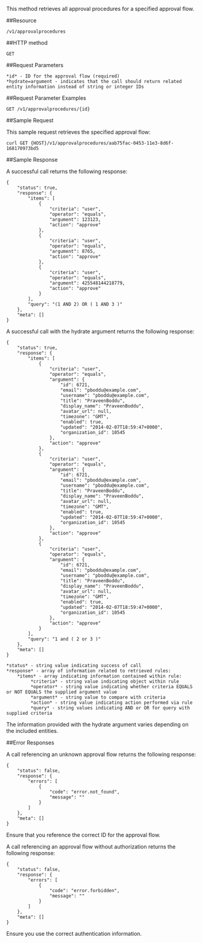 This method retrieves all approval procedures for a specified approval flow.

##Resource

	/v1/approvalprocedures

##HTTP method

	GET

##Request Parameters

	*id* - ID for the approval flow (required)
	*hydrate=argument - indicates that the call should return related entity information instead of string or integer IDs 

##Request Parameter Examples

	GET	/v1/approvalprocedures/{id}

##Sample Request

This sample request retrieves the specified approval flow:
```
curl GET {HOST}/v1/approvalprocedures/aab75fac-0453-11e3-8d6f-168170973bd5
```

##Sample Response

A successful call returns the following response:
```
{
    "status": true,
    "response": {
        "items": [
            {
                "criteria": "user",
                "operator": "equals",
                "argument": 123123,
                "action": "approve"
            },
            {
                "criteria": "user",
                "operator": "equals",
                "argument": 8765,
                "action": "approve"
            },
            {
                "criteria": "user",
                "operator": "equals",
                "argument": 425548144218779,
                "action": "approve"
            }
        ],
        "query": "(1 AND 2) OR ( 1 AND 3 )"
    },
    "meta": []
}
```

A successful call with the hydrate argument returns the following response:
```
{
    "status": true,
    "response": {
        "items": [
            {
                "criteria": "user",
                "operator": "equals",
                "argument": {
                    "id": 6721,
                    "email": "pboddu@example.com",
                    "username": "pboddu@example.com",
                    "title": "PraveenBoddu",
                    "display_name": "PraveenBoddu",
                    "avatar_url": null,
                    "timezone": "GMT",
                    "enabled": true,
                    "updated": "2014-02-07T18:59:47+0000",
                    "organization_id": 10545
                },
                "action": "approve"
            },
            {
                "criteria": "user",
                "operator": "equals",
                "argument": {
                    "id": 6721,
                    "email": "pboddu@example.com",
                    "username": "pboddu@example.com",
                    "title": "PraveenBoddu",
                    "display_name": "PraveenBoddu",
                    "avatar_url": null,
                    "timezone": "GMT",
                    "enabled": true,
                    "updated": "2014-02-07T18:59:47+0000",
                    "organization_id": 10545
                },
                "action": "approve"
            },
            {
                "criteria": "user",
                "operator": "equals",
                "argument": {
                    "id": 6721,
                    "email": "pboddu@example.com",
                    "username": "pboddu@example.com",
                    "title": "PraveenBoddu",
                    "display_name": "PraveenBoddu",
                    "avatar_url": null,
                    "timezone": "GMT",
                    "enabled": true,
                    "updated": "2014-02-07T18:59:47+0000",
                    "organization_id": 10545
                },
                "action": "approve"
            }
        ],
        "query": "1 and ( 2 or 3 )"
    },
    "meta": []
}
```

    *status* - string value indicating success of call
    *response* - array of information related to retrieved rules:
        *items* - array indicating information contained within rule:
             *criteria* - string value indicating object within rule
             *operator* - string value indicating whether criteria EQUALS or NOT EQUALS the supplied argument value
             *argument* - string value to compare with criteria
             *action* - string value indicating action performed via rule
             *query* - string values indicating AND or OR for query with supplied criteria

The information provided with the hydrate argument varies depending on the included entities.

##Error Responses

A call referencing an unknown approval flow returns the following response:
```
{
    "status": false,
    "response": {
        "errors": [
            {
                "code": "error.not_found",
                "message": ""
            }
        ]
    },
    "meta": []
}
```

Ensure that you reference the correct ID for the approval flow.

A call referencing an approval flow without authorization returns the following response:
```
{
    "status": false,
    "response": {
        "errors": [
            {
                "code": "error.forbidden",
                "message": ""
            }
        ]
    },
    "meta": []
}
```

Ensure you use the correct authentication information.